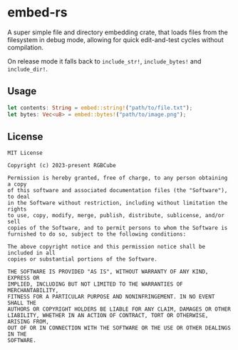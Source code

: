 # embed-rs

A super simple file and directory embedding crate,
that loads files from the filesystem in debug mode,
allowing for quick edit-and-test cycles without compilation.

On release mode it falls back to `include_str!`, `include_bytes!` and `include_dir!`.

## Usage

```rs
let contents: String = embed::string!("path/to/file.txt");
let bytes: Vec<u8> = embed::bytes!("path/to/image.png");
```

## License

```
MIT License

Copyright (c) 2023-present RGBCube

Permission is hereby granted, free of charge, to any person obtaining a copy
of this software and associated documentation files (the "Software"), to deal
in the Software without restriction, including without limitation the rights
to use, copy, modify, merge, publish, distribute, sublicense, and/or sell
copies of the Software, and to permit persons to whom the Software is
furnished to do so, subject to the following conditions:

The above copyright notice and this permission notice shall be included in all
copies or substantial portions of the Software.

THE SOFTWARE IS PROVIDED "AS IS", WITHOUT WARRANTY OF ANY KIND, EXPRESS OR
IMPLIED, INCLUDING BUT NOT LIMITED TO THE WARRANTIES OF MERCHANTABILITY,
FITNESS FOR A PARTICULAR PURPOSE AND NONINFRINGEMENT. IN NO EVENT SHALL THE
AUTHORS OR COPYRIGHT HOLDERS BE LIABLE FOR ANY CLAIM, DAMAGES OR OTHER
LIABILITY, WHETHER IN AN ACTION OF CONTRACT, TORT OR OTHERWISE, ARISING FROM,
OUT OF OR IN CONNECTION WITH THE SOFTWARE OR THE USE OR OTHER DEALINGS IN THE
SOFTWARE.
```
